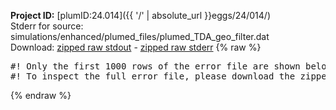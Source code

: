 **Project ID:** [plumID:24.014]({{ '/' | absolute_url }}eggs/24/014/)  
Stderr for source:  simulations/enhanced/plumed_files/plumed_TDA_geo_filter.dat   
Download: [zipped raw stdout](plumed_TDA_geo_filter.dat.plumed.stdout.txt.zip) - [zipped raw stderr](plumed_TDA_geo_filter.dat.plumed.stderr.txt.zip) 
{% raw %}
<pre>
#! Only the first 1000 rows of the error file are shown below
#! To inspect the full error file, please download the zipped raw stderr file above
</pre>
{% endraw %}

